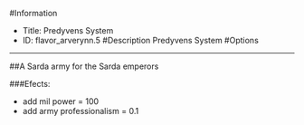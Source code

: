 #Information
 - Title: Predyvens System
 - ID: flavor_arverynn.5
#Description
Predyvens System
#Options

___
##A Sarda army for the Sarda emperors

###Efects:<ul><li>add mil power = 100</li><li>add army professionalism = 0.1</li></ul>
